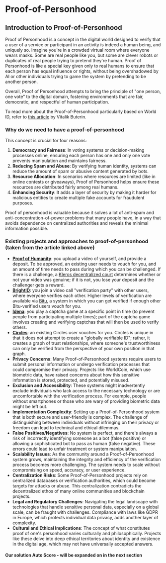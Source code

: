 # Proof-of-Personhood

## Introduction to Proof-of-Personhood

Proof of Personhood is a concept in the digital world designed to verify that a user of a service or participant in an activity is indeed a human being, and uniquely so. Imagine you're in a crowded virtual room where everyone wears masks. Some are real people like you, but some are clever robots or duplicates of real people trying to pretend they're human. Proof of Personhood is like a special key given only to real humans to ensure that each person has equal influence or rights, without being overshadowed by AI or other individuals trying to game the system by pretending to be another person.

Overall, Proof of Personhood attempts to bring the principle of "one person, one vote" to the digital domain, fostering environments that are fair, democratic, and respectful of human participation.

To read more about the Proof-of-Personhood particularly based on World ID, refer to [this article](https://vitalik.eth.limo/general/2023/07/24/biometric.html) by Vitalik Buterin.

### Why do we need to have a proof-of-personhood

This concept is crucial for four reasons:

1. **Democracy and Fairness**: In voting systems or decision-making processes online, ensuring each person has one and only one vote prevents manipulation and maintains fairness.
2. **Reducing Spam and Abuse**: By verifying human identity, systems can reduce the amount of spam or abusive content generated by bots.
3. **Resource Allocation**: In scenarios where resources are limited (like in online contests or giveaways), Proof of Personhood helps ensure these resources are distributed fairly among real humans.
4. **Enhancing Security**: It adds a layer of security by making it harder for malicious entities to create multiple fake accounts for fraudulent purposes.

Proof of personhood is valuable because it solves a lot of anti-spam and anti-concentration-of-power problems that many people have, in a way that avoids dependence on centralized authorities and reveals the minimal information possible.

### Existing projects and approaches to proof-of-personhood (taken from the article linked above)

* [**Proof of Humanity**](https://proofofhumanity.id/): you upload a video of yourself, and provide a deposit. To be approved, an existing user needs to vouch for you, and an amount of time needs to pass during which you can be challenged. If there is a challenge, a [Kleros decentralized court](https://kleros.io/about/) determines whether or not your video was genuine; if it is not, you lose your deposit and the challenger gets a reward.
* [**BrightID**](https://brightid.gitbook.io/brightid/getting-verified): you join a video call "verification party" with other users, where everyone verifies each other. Higher levels of verification are available via [Bitu](https://medium.com/brightid/what-is-markaz-verification-level-47397372c8eb), a system in which you can get verified if enough other Bitu-verified users vouch for you.
* [**Idena**](http://idena.network/): you play a captcha game at a specific point in time (to prevent people from participating multiple times); part of the captcha game involves creating and verifying captchas that will then be used to verify others.
* [**Circles**](https://circles.garden/): an existing Circles user vouches for you. Circles is unique in that it does not attempt to create a "globally verifiable ID"; rather, it creates a graph of trust relationships, where someone's trustworthiness can only be verified from the perspective of your own position in that graph.
* **Privacy Concerns**: Many Proof-of-Personhood systems require users to submit personal information or undergo verification processes that could compromise their privacy. Projects like WorldCoin, which use biometric data, have raised concerns about how this sensitive information is stored, protected, and potentially misused.
* **Exclusion and Accessibility**: These systems might inadvertently exclude individuals who lack access to the necessary technology or are uncomfortable with the verification process. For example, people without smartphones or those who are wary of providing biometric data might be left out.
* **Implementation Complexity**: Setting up a Proof-of-Personhood system that is both secure and user-friendly is complex. The challenge of distinguishing between individuals without infringing on their privacy or freedom can lead to technical and ethical dilemmas.
* **False Positives/Negatives**: No system is perfect, and there's always a risk of incorrectly identifying someone as a bot (false positive) or allowing a sophisticated bot to pass as human (false negative). These errors could lead to unfair treatment or system manipulation.
* **Scalability Issues**: As the community around a Proof-of-Personhood system grows, maintaining the integrity and efficiency of the verification process becomes more challenging. The system needs to scale without compromising on speed, accuracy, or user experience.
* **Centralization Risks**: Some Proof-of-Personhood projects rely on centralized databases or verification authorities, which could become targets for attacks or abuse. This centralization contradicts the decentralized ethos of many online communities and blockchain projects.
* **Legal and Regulatory Challenges**: Navigating the legal landscape with technologies that handle sensitive personal data, especially on a global scale, can be fraught with challenges. Compliance with laws like GDPR in Europe, which protects individual data privacy, adds another layer of complexity.
* **Cultural and Ethical Implications**: The concept of what constitutes proof of one's personhood varies culturally and philosophically. Projects like these delve into deep ethical territories about identity and existence in the digital age, which may not have universally accepted answers.

#### Our solution Auto Score - will be expanded on in the next section

